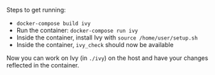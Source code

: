 Steps to get running:
- `docker-compose build ivy`
- Run the container: `docker-compose run ivy`
- Inside the container, install Ivy with `source /home/user/setup.sh`
- Inside the container, `ivy_check` should now be available

Now you can work on Ivy (in `./ivy`) on the host and have your changes reflected in the container.

